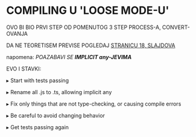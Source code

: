 # COMPILING U 'LOOSE MODE-U'

OVO BI BIO PRVI STEP OD POMENUTOG 3 STEP PROCESS-A, CONVERT-OVANJA

DA NE TEORETISEM PREVISE POGLEDAJ [STRANICU 18, SLAJDOVA](https://drive.google.com/file/d/170oHzpLNeprUa-TMmOAnSU4caEFDSb3e/view)

napomena: *POAZABAVI SE **IMPLICIT any-JEVIMA***

EVO I STAVKI:

▸ Start with tests passing

▸ Rename all .js to .ts, allowing implicit any

▸ Fix only things that are not type-checking, or causing compile errors

▸ Be careful to avoid changing behavior

▸ Get tests passing again
